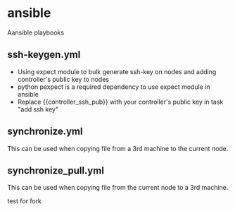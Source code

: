 # ansible
Aansible playbooks
## ssh-keygen.yml
- Using expect module to bulk generate ssh-key on nodes and adding controller's public key to nodes
- python pexpect is a required dependency to use expect module in ansible
- Replace {{controller_ssh_pub}} with your controller's public key in task "add ssh key"

## synchronize.yml
This can be used when copying file from a 3rd machine to the current node. 

## synchronize_pull.yml
This can be used when copying file from the current node to a 3rd machine. 

test for fork

